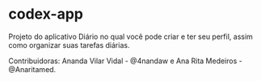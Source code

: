 # codex-app

Projeto do aplicativo Diário no qual você pode criar e ter seu perfil, assim como organizar suas tarefas diárias.

Contribuidoras: Ananda Vilar Vidal - @4nandaw e Ana Rita Medeiros - @Anaritamed.
